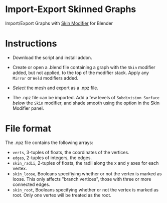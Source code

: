 # Import-Export Skinned Graphs

Import/Export Graphs with [Skin Modifier](
https://docs.blender.org/manual/en/latest/modeling/modifiers/generate/skin.html) for Blender


# Instructions

- Download the script and install addon.

- Create or open a .blend file containing a graph with the `Skin` modifier added, but not applied, to the top of the modifier stack. Apply any `Mirror` or `Weld` modifiers added.

- *Select* the mesh and export as a .npz file.

- The .npz file can be imported. Add a few levels of `Subdivision Surface` *below* the `Skin` modifier, and shade smooth using the option in the Skin Modifier panel.   

# File format

The .npz file contains the following arrays:

- `verts`, 3-tuples of floats, the coordinates of the vertices.
- `edges`, 2-tuples of integers, the edges.
- `skin_radii`, 2-tuples of floats, the radii along the x and y axes for each vertex.
- `skin_loose`, Booleans specifiying whether or not the vertex is marked as loose. This only affects "branch vertices", those with three or more connected edges.
- `skin_root`, Booleans specifying whether or not the vertex is marked as root. Only one vertex will be treated as the root.
